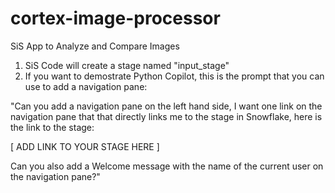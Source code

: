 # cortex-image-processor
SiS App to Analyze and Compare Images


1. SiS Code will create a stage named "input_stage"
2. If you want to demostrate Python Copilot, this is the prompt that you can use to add a navigation pane:

"Can you add a navigation pane on the left hand side, I want one link on the navigation pane that that directly links me to the stage in Snowflake, here is the link to the stage:

[ ADD LINK TO YOUR STAGE HERE ]

Can you also add a Welcome message with the name of the current user on the navigation pane?"
